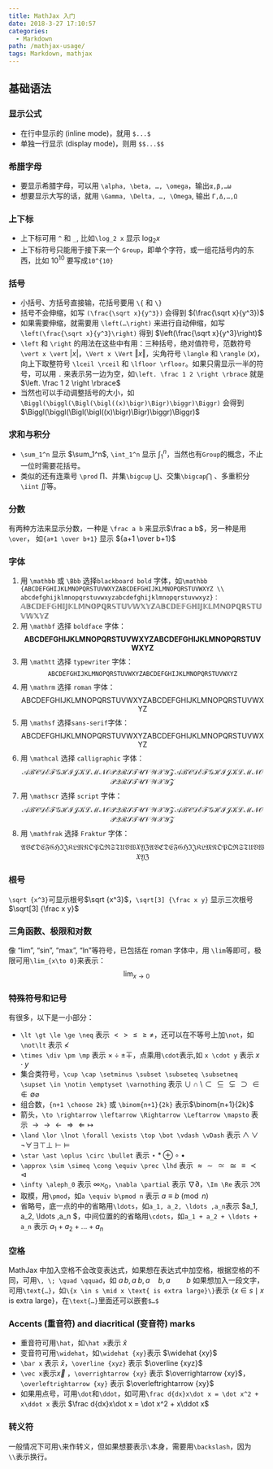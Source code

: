 ```yaml
---
title: MathJax 入门
date: 2018-3-27 17:10:57
categories:
  - Markdown
path: /mathjax-usage/
tags: Markdown, mathjax
---
```


## 基础语法

### 显示公式

-  在行中显示的 (inline mode)，就用 `$...$`
-  单独一行显示 (display mode)，则用 `$$...$$`

### 希腊字母

-  要显示希腊字母，可以用 `\alpha, \beta, …, \omega`，输出`α,β,…ω`
-  想要显示大写的话，就用 `\Gamma, \Delta, …, \Omega`, 输出 `Γ,Δ,…,Ω`

### 上下标

-  上下标可用 `^` 和 `_`, 比如`\log_2 x` 显示 $\log_2 x$
-  上下标符号只能用于接下来一个 `Group`，即单个字符，或一组花括号内的东西，比如 $10^{10}$ 要写成`10^{10}`

### 括号

-  小括号、方括号直接输，花括号要用 `\{` 和 `\}`
-  括号不会伸缩，如写 `(\frac{\sqrt x}{y^3})` 会得到 $(\frac{\sqrt x}{y^3})$
-  如果需要伸缩，就需要用 `\left(…\right)` 来进行自动伸缩，如写 `\left(\frac{\sqrt x}{y^3}\right)` 得到 $\left(\frac{\sqrt x}{y^3}\right)$
-  `\left` 和 `\right` 的用法在这些中有用：三种括号，绝对值符号，范数符号 `\vert x \vert` $\vert x \vert$，`\Vert x \Vert` $\Vert x \Vert$，尖角符号 `\langle` 和 `\rangle` $\langle x \rangle$，向上下取整符号 `\lceil \rceil` 和 `\lfloor \rfloor`。如果只需显示一半的符号，可以用 `.` 来表示另一边为空，如`\left. \frac 1 2 \right \rbrace` 就是 $\left. \frac 1 2 \right \rbrace$
-  当然也可以手动调整括号的大小，如`\Biggl(\biggl(\Bigl(\bigl((x)\bigr)\Bigr)\biggr)\Biggr)` 会得到 $\Biggl(\biggl(\Bigl(\bigl((x)\bigr)\Bigr)\biggr)\Biggr)$

### 求和与积分

-  `\sum_1^n` 显示 $\sum_1^n$, `\int_1^n` 显示 $\int_1^n$，当然也有`Group`的概念，不止一位时需要花括号。
-  类似的还有连乘号 `\prod` $\prod$、并集`\bigcup` $\bigcup$、交集`\bigcap`$\bigcap$ 、多重积分 `\iint` $\iint$等。

### 分数

有两种方法来显示分数，一种是 `\frac a b` 来显示$\frac a b$，另一种是用 `\over`， 如`{a+1 \over b+1}` 显示 ${a+1 \over b+1}$

### 字体

1.  用 `\mathbb` 或 `\Bbb` 选择`blackboard bold` 字体，如`\mathbb {ABCDEFGHIJKLMNOPQRSTUVWXYZABCDEFGHIJKLMNOPQRSTUVWXYZ \\ abcdefghijklmnopqrstuvwxyzabcdefghijklmnopqrstuvwxyz}：` $\mathbb {ABCDEFGHIJKLMNOPQRSTUVWXYZABCDEFGHIJKLMNOPQRSTUVWXYZ}$
2.  用 `\mathbf` 选择 `boldface` 字体： $$\mathbf {ABCDEFGHIJKLMNOPQRSTUVWXYZABCDEFGHIJKLMNOPQRSTUVWXYZ}$$
3.  用 `\mathtt` 选择 `typewriter` 字体： $$\mathtt {ABCDEFGHIJKLMNOPQRSTUVWXYZABCDEFGHIJKLMNOPQRSTUVWXYZ}$$
4.  用 `\mathrm` 选择 `roman` 字体： $$\mathrm {ABCDEFGHIJKLMNOPQRSTUVWXYZABCDEFGHIJKLMNOPQRSTUVWXYZ}$$
5.  用 `\mathsf` 选择`sans-serif`字体： $$\mathsf {ABCDEFGHIJKLMNOPQRSTUVWXYZABCDEFGHIJKLMNOPQRSTUVWXYZ}$$
6.  用 `\mathcal` 选择 `calligraphic` 字体： $$\mathcal {ABCDEFGHIJKLMNOPQRSTUVWXYZABCDEFGHIJKLMNOPQRSTUVWXYZ}$$
7.  用 `\mathscr` 选择 `script` 字体： $$\mathscr {ABCDEFGHIJKLMNOPQRSTUVWXYZABCDEFGHIJKLMNOPQRSTUVWXYZ}$$
8.  用 `\mathfrak` 选择 `Fraktur` 字体： $$\mathfrak {ABCDEFGHIJKLMNOPQRSTUVWXYZABCDEFGHIJKLMNOPQRSTUVWXYZ}$$

### 根号

`\sqrt {x^3}`可显示根号$\sqrt {x^3}$，`\sqrt[3] {\frac x y}` 显示三次根号 $\sqrt[3] {\frac x y}$

### 三角函数、极限和对数

像 “lim”, “sin”, “max”, “ln”等符号，已包括在 roman 字体中，用 `\lim`等即可，极限可用`\lim_{x\to 0}`来表示： $$\lim_{x\to 0}$$

### 特殊符号和记号

有很多，以下是一小部分：

-  `\lt \gt \le \ge \neq` 表示 $\lt \gt \le \ge \neq$，还可以在不等号上加`\not`，如 `\not\lt` 表示 $\not\lt$
-  `\times \div \pm \mp` 表示 $\times \div \pm \mp$，点乘用`\cdot`表示,如 `x \cdot y` 表示 $x \cdot y$
-  集合类符号，`\cup \cap \setminus \subset \subseteq \subsetneq \supset \in \notin \emptyset \varnothing` 表示 $\cup \cap \setminus \subset \subseteq \subsetneq \supset \in \notin \emptyset \varnothing$
-  组合数，`{n+1 \choose 2k}` 或 `\binom{n+1}{2k}` 表示$\binom{n+1}{2k}$
-  箭头，`\to \rightarrow \leftarrow \Rightarrow \Leftarrow \mapsto` 表示 $\to \rightarrow \leftarrow \Rightarrow \Leftarrow \mapsto$
-  `\land \lor \lnot \forall \exists \top \bot \vdash \vDash` 表示 $\land \lor \lnot \forall \exists \top \bot \vdash \vDash$
-  `\star \ast \oplus \circ \bullet` 表示 $\star \ast \oplus \circ \bullet$
-  `\approx \sim \simeq \cong \equiv \prec \lhd` 表示 $\approx \sim \simeq \cong \equiv \prec \lhd$
-  `\infty \aleph_0` 表示 $\infty \aleph_0$，`\nabla \partial` 表示 $\nabla \partial$，`\Im \Re` 表示 $\Im \Re$
-  取模，用`\pmod`，如`a \equiv b\pmod n` 表示 $a \equiv b\pmod n$
-  省略号，底一点的中的省略用`\ldots`，如`a_1, a_2, \ldots ,a_n`表示 $a_1, a_2, \ldots ,a_n $，中间位置的的省略用`\cdots`，如`a_1 + a_2 + \ldots + a_n` 表示 $a_1 + a_2 + \ldots + a_n$

### 空格

MathJax 中加入空格不会改变表达式，如果想在表达式中加空格，根据空格的不同，可用`\, \; \quad \qquad`，如 $a\,b,a\;b,a\quad b,a\qquad b$ 如果想加入一段文字，可用`\text{…}`，如`\{x \in s \mid x \text{ is extra large}\}`表示 $\{x \in s \mid x \text{ is extra large}\}$，在`\text{…}`里面还可以嵌套`$…$`

### Accents (重音符) and diacritical (变音符) marks

-  重音符可用`\hat`，如`\hat x`表示 $\hat x$
-  变音符可用`\widehat`，如`\widehat {xy}`表示 $\widehat {xy}$
-  `\bar x` 表示 $\bar x$，`\overline {xyz}` 表示 $\overline {xyz}$
-  `\vec x`表示$\vec x$ ，`\overrightarrow {xy}` 表示 $\overrightarrow {xy}$，`\overleftrightarrow {xy}` 表示 $\overleftrightarrow {xy}$
-  如果用点号，可用`\dot`和`\ddot`，如可用`\frac d{dx}x\dot x = \dot x^2 + x\ddot x` 表示 $\frac d{dx}x\dot x = \dot x^2 + x\ddot x$

### 转义符

一般情况下可用`\`来作转义，但如果想要表示`\`本身，需要用`\backslash`，因为`\\`表示换行。
